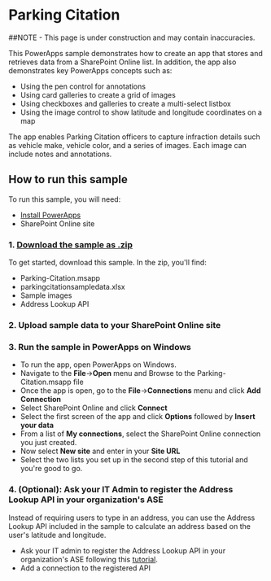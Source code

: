 <properties
    pageTitle="Parking Citation Sample App | Microsoft Azure"
    description="Sample PowerApp with SharePoint Online as a data source"
    services=""
    suite="powerapps"
    documentationCenter="na"
    authors="merwanhade"
    manager="dwrede"
    editor=""
    tags=""/>

<tags
   ms.service="powerapps"
   ms.devlang="na"
   ms.topic="article"
   ms.tgt_pltfrm="na"
   ms.workload="na"
   ms.date="11/17/2015"
   ms.author="mhade"/>

# Parking Citation #
##NOTE - This page is under construction and may contain inaccuracies.

This PowerApps sample demonstrates how to create an app that stores and retrieves data from a SharePoint Online list. In addition, the app also demonstrates key PowerApps concepts such as:

- Using the pen control for annotations
- Using card galleries to create a grid of images
- Using checkboxes and galleries to create a multi-select listbox
- Using the image control to show latitude and longitude coordinates on a map

The app enables Parking Citation officers to capture infraction details such as vehicle make, vehicle color, and a series of images. Each image can include notes and annotations.

## How to run this sample ##
To run this sample, you will need:

- [Install PowerApps](http://aka.ms/powerappsinstall)
- SharePoint Online site


### 1. [Download the sample as .zip](http://aka.ms/parkingcitationsample)
To get started, download this sample. In the zip, you'll find:

- Parking-Citation.msapp
- parkingcitationsampledata.xlsx
- Sample images
- Address Lookup API

### 2. Upload sample data to your SharePoint Online site


### 3. Run the sample in PowerApps on Windows
- To run the app, open PowerApps on Windows.
- Navigate to the **File**->**Open** menu and Browse to the Parking-Citation.msapp file
- Once the app is open, go to the **File**->**Connections** menu and click **Add Connection**
- Select SharePoint Online and click **Connect**
- Select the first screen of the app and click **Options** followed by **Insert your data**
- From a list of **My connections**, select the SharePoint Online connection you just created.
- Now select **New site** and enter in your **Site URL**
- Select the two lists you set up in the second step of this tutorial and you're good to go.

### 4. (Optional): Ask your IT Admin to register the Address Lookup API in your organization's ASE
Instead of requiring users to type in an address, you can use the Address Lookup API included in the sample to calculate an address based on the user's latitude and longitude.

- Ask your IT admin to register the Address Lookup API in your organization's ASE following this [tutorial](www.powerapps.com/en-us/articles/powerapps-register-api-hosted-in-app-service).
- Add a connection to the registered API
